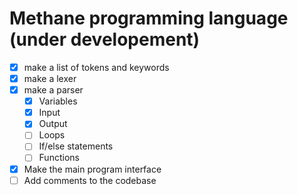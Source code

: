 # Methane programming language (under developement)

- [x] make a list of tokens and keywords
- [x] make a lexer
- [x] make a parser
  - [x] Variables
  - [x] Input
  - [x] Output
  - [ ] Loops
  - [ ] If/else statements
  - [ ] Functions
- [x] Make the main program interface
- [ ] Add comments to the codebase
